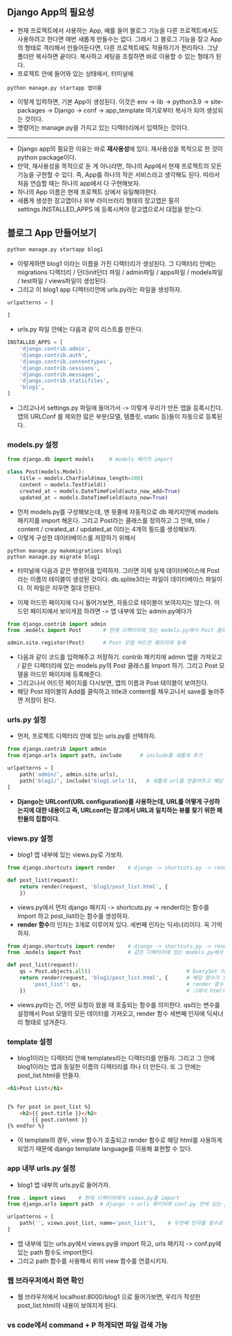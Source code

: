 ## Django App의 필요성
- 현재 프로젝트에서 사용하는 App, 예를 들어 블로그 기능을 다른 프로젝트에서도 사용하려고 한다면 매번 새롭게 만들수는 없다. 그래서 그 블로그 기능을 장고 App의 형태로 격리해서 만들어둔다면, 다른 프로젝트에도 적용하기가 편리하다. 그냥 폴더만 복사하면 끝이다. 복사하고 세팅을 조절하면 바로 이용할 수 있는 형태가 된다.
- 프로젝트 안에 들어와 있는 상태에서, 터미널에 
```terminal
python manage.py startapp 앱이름
```

- 이렇게 입력하면, 기본 App이 생성된다. 이것은 env -> lib -> python3.9 -> site-packages -> Django -> conf -> app_template 여기로부터 복사가 되어 생성되는 것이다.
- 명령어는 manage.py을 가지고 있는 디렉터리에서 입력하는 것이다.

* * *
- Django app의 필요한 이유는 바로 **재사용성**에 있다. 재사용성을 목적으로 한 것이 python package이다. 
- 만약, 재사용성을 목적으로 둔 게 아니라면, 하나의 App에서 현재 프로젝트의 모든 기능을 구현할 수 있다. 즉, App를 하나의 작은 서비스라고 생각해도 된다. 따라서 처음 연습할 때는 하나의 app에서 다 구현해보자.
- 하나의 App 이름은 현재 프로젝트 상에서 유일해야한다.
- 새롭게 생성한 장고앱이나 외부 라이브러리 형태의 장고앱은 필히 settings.INSTALLED_APPS 에 등록시켜야 장고앱으로서 대접을 받는다.


## 블로그 App 만들어보기
```python 
python manage.py startapp blog1
```

- 이렇게하면 blog1 이라는 이름을 가진 디렉터리가 생성된다. 그 디렉터리 안에는 migrations 디렉터리 / 던더init던더 파일 / admin파일 / apps파일 / models파일 / test파일 / views파일이 생성된다.
- 그리고 이 blog1 app 디렉터리안에 urls.py라는 파일을 생성하자.

```python
urlpatterns = [
    
]
```

- urls.py 파일 안에는 다음과 같이 리스트를 만든다.


```python
INSTALLED_APPS = [
    'django.contrib.admin',
    'django.contrib.auth',
    'django.contrib.contenttypes',
    'django.contrib.sessions',
    'django.contrib.messages',
    'django.contrib.staticfiles',
    'blog1',
]
```

- 그리고나서 settings.py 파일에 들어가서 -> 이렇게 우리가 만든 앱을 등록시킨다. 앱의 URLConf 를 제외한 많은 부분(모델, 템플릿, static 등)들이 자동으로 등록된다.


### models.py 설정
```python
from django.db import models     # models 패키지 import

class Post(models.Model):
    title = models.CharField(max_length=100)
    content = models.TextField()
    created_at = models.DateTimeField(auto_now_add=True)
    updated_at = models.DateTimeField(auto_now=True)
```

- 먼저 models.py를 구성해보는데, 맨 윗줄에 자동적으로 db 패키지안에 models 패키지를 import 해온다. 그리고 Post라는 클래스를 정의하고 그 안에, title / content / created_at / updated_at 이라는 4개의 필드를 생성해보자.
- 이렇게 구성한 데이터베이스를 저장하기 위해서

```terminal
python manage.py makemigrations blog1
python manage.py migrate blog1
```

- 터미널에 다음과 같은 명령어를 입력하자. 그러면 이제 실제 데이터베이스에 Post라는 이름의 테이블이 생성된 것이다. db.splite3라는 파일이 데이터베이스 파일이다. 이 파일은 지우면 절대 안된다.

- 이제 어드민 페이지에 다시 들어가보면, 자동으로 테이블이 보여지지는 않는다. 어드민 페이지에서 보이게끔 하려면 -> 앱 내부에 있는 admin.py에다가

```python
from django.contrib import admin
from .models import Post       # 현재 디렉터리에 있는 models.py에서 Post 클래스를 import

admin.site.register(Post)      # Post 모델 어드민 페이지에 등록
```

- 다음과 같이 코드를 입력해주고 저장하기. contrib 패키지에 admin 앱을 가져오고 / 같은 디렉터리에 있는 models.py의 Post 클래스를 Import 하기. 그리고 Post 모델을 어드민 페이지에 등록해준다.
- 그리고나서 어드민 페이지를 다시보면, 앱의 이름과 Post 테이블이 보여진다.
- 해당 Post 테이블의 Add를 클릭하고 title과 content를 채우고나서 save를 눌러주면 저장이 된다.


### urls.py 설정
- 먼저, 프로젝트 디렉터리 안에 있는 urls.py를 선택하자.

```python
from django.contrib import admin
from django.urls import path, include      # include를 새롭게 추가

urlpatterns = [
    path('admin/', admin.site.urls),
    path('blog1/', include('blog1.urls')),   # 새롭게 url를 만들어주고 해당 url은 blog1 앱의 url로 보내주기
]
```

- **Django는 URLconf(URL configuration)를 사용하는데, URL를 어떻게 구성하는지에 대한 내용이고 즉, URLconf는 장고에서 URL과 일치하는 뷰를 찾기 위한 패턴들의 집합이다.**

### views.py 설정
- blog1 앱 내부에 있는 views.py로 가보자.

```python
from django.shortcuts import render    # django -> shortcuts.py -> render라는 함수 Import

def post_list(request):
    return render(request, 'blog1/post_list.html', {
    })
```

- views.py에서 먼저 django 패키지 -> shortcuts.py -> render라는 함수를 Import 하고 post_list라는 함수를 생성하자. 
- **render 함수**의 인자는 3개로 이루어져 있다. 세번째 인자는 딕셔너리이다. 꼭 기억하자.

```python
from django.shortcuts import render    # django -> shortcuts.py -> render라는 함수 import
from .models import Post               # 같은 디렉터리에 있는 models.py에서 Post 클래스 import

def post_list(request):
    qs = Post.objects.all()                               # QuerySet 이라는 변수로 Post 모델의 모든 데이터를 가져오기
    return render(request, 'blog1/post_list.html', {      # 해당 함수가 호출되면 blog1 앱 내부의 post_list.html를 랜더링해주는 것
        'post_list': qs,                                  # render 함수 세번째 인자로 qs 변수가 value인 딕셔너리 추가
    })                                                    # 그래서 html에 해당 목록을 넘겨주는 것
```

- views.py라는 건, 어떤 요청이 왔을 때 호출되는 함수를 의미한다. qs라는 변수를 설정해서 Post 모델의 모든 데이터를 가져오고, render 함수 세번째 인자에 딕셔너리 형태로 넘겨준다.


### template 설정
- blog1이라는 디렉터리 안에 templates라는 디렉터리를 만들자. 그리고 그 안에 blog1이라는 앱과 동일한 이름의 디렉터리를 하나 더 만든다. 또 그 안에는 post_list.html을 만들자.

```html
<h1>Post List</h1>


{% for post in post_list %}
    <h2>{{ post.title }}</h2>
        {{ post.content }}
{% endfor %}
```

- 이 template의 경우, view 함수가 호출되고 render 함수로 해당 html를 사용하게 되었기 때문에 django template language를 이용해 표현할 수 있다.


### app 내부 urls.py 설정
- blog1 앱 내부의 urls.py로 들어가자.
```python
from . import views    # 현재 디렉터리에서 views.py를 import 
from django.urls import path  # django -> urls 패키지에 conf.py 안에 있는 path 함수 import

urlpatterns = [
    path('', views.post_list, name='post_list'),    # 두번째 인자를 함수로 넘긴 것이지, 괄호를 사용해서 호출하면 안된다.
]
```

- 앱 내부에 있는 urls.py에서 views.py을 import 하고, urls 패키지 -> conf.py에 있는 path 함수도 import한다.
- 그리고 path 함수를 사용해서 위의 view 함수를 연결시키자. 


### 웹 브라우저에서 화면 확인
- 웹 브라우저에서 localhost:8000/blog1 으로 들어가보면, 우리가 작성한 post_list.html의 내용이 보여지게 된다.


### **vs code에서 command + P 하게되면 파일 검색 가능**
